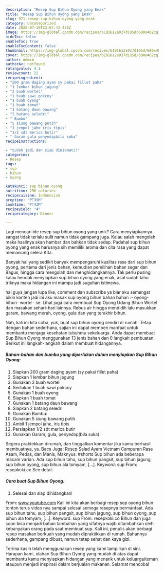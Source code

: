 ```yaml
---
description: "Resep Sup Bihun Oyong yang Enak"
title: "Resep Sup Bihun Oyong yang Enak"
slug: 971-resep-sup-bihun-oyong-yang-enak
category: Uncategorized
date: 2022-07-16T23:07:43.455Z
image: https://img-global.cpcdn.com/recipes/b191612a937d105d/680x482cq70/sup-bihun-oyong-foto-resep-utama.jpg
hideToc: false
enableToc: true
enableTocContent: false
thumbnail: https://img-global.cpcdn.com/recipes/b191612a937d105d/680x482cq70/sup-bihun-oyong-foto-resep-utama.jpg
cover: https://img-global.cpcdn.com/recipes/b191612a937d105d/680x482cq70/sup-bihun-oyong-foto-resep-utama.jpg
author: Admin
authorAv: notfound
ratingvalue: 4.1
reviewcount: 22
recipeingredient:
- "200 gram daging ayam sy pakai fillet paha"
- "1 lembar bihun jagung"
- "3 buah wortel"
- "1 buah sawi pokcoy"
- "1 buah oyong"
- "1 buah tomat"
- "1 batang daun bawang"
- "2 batang seledri"
- " Bumbu"
- "5 siung bawang putih"
- "1 jempol jahe iris tipis"
- "1/2 sdt merica butir"
- " Garam gula penyedapbila suka"
recipeinstructions:

- "Sudah jadi dan siap dinikmati!"
categories:
- Resep
tags:
- sup
- bihun
- oyong

katakunci: sup bihun oyong 
nutrition: 256 calories
recipecuisine: Indonesian
preptime: "PT35M"
cooktime: "PT43M"
recipeyield: "4"
recipecategory: Dinner

---
```





Lagi mencari ide resep sup bihun oyong yang unik? Cara menyiapkannya sangat tidak terlalu sulit namun tidak gampang juga. Kalau salah mengolah maka hasilnya akan hambar dan bahkan tidak sedap. Padahal sup bihun oyong yang enak harusnya sih memiliki aroma dan cita rasa yang dapat memancing selera Kita.





Banyak hal yang sedikit banyak mempengaruhi kualitas rasa dari sup bihun oyong, pertama dari jenis bahan, kemudian pemilihan bahan segar dan Bagus, hingga cara mengolah dan menghidangkannya. Tak perlu pusing kalau hendak menyiapkan sup bihun oyong yang enak,      asal sudah tahu triknya maka hidangan ini mampu jadi suguhan istimewa.














hai guys jangan lupa like, comment dan subscribe ya biar aku semangat bikin konten jadi ini aku masak sup oyong bihun bahan bahan :- oyong- bihun- wortel- se. Lihat juga cara membuat Sup Oyong Udang Bihun Wortel dan masakan sehari-hari lainnya. Rebus air hingga mendidih lalu masukkan garam, bawang merah, oyong, gula dan yang terakhir bihun.






Nah, kali ini kita coba, yuk, buat sup bihun oyong sendiri di rumah. Tetap dengan bahan sederhana, sajian ini dapat memberi manfaat untuk membantu menjaga kesehatan tubuhmu sekeluarga. Anda dapat membuat Sup Bihun Oyong menggunakan 13 jenis bahan dan 0 langkah pembuatan. Berikut ini langkah-langkah dalam membuat hidangannya.

<!--inarticleads1-->

##### Bahan-bahan dan bumbu yang diperlukan dalam menyiapkan Sup Bihun Oyong:

1. Siapkan 200 gram daging ayam (sy pakai fillet paha)
1. Siapkan 1 lembar bihun jagung
1. Gunakan 3 buah wortel
1. Sediakan 1 buah sawi pokcoy
1. Gunakan 1 buah oyong
1. Siapkan 1 buah tomat
1. Gunakan 1 batang daun bawang
1. Siapkan 2 batang seledri
1. Gunakan  Bumbu:
1. Gunakan 5 siung bawang putih
1. Ambil 1 jempol jahe, iris tipis
1. Persiapkan 1/2 sdt merica butir
1. Gunakan  Garam, gula, penyedap(bila suka)


Segera praktekkan dirumah, dan tinggalkan komentar jika kamu berhasil membuatnya, ya. Baca Juga: Resep Salad Ayam Vietnam Campuran Rasa Asam, Pedas, dan Manis, Maknyus. #shorts Sup bihun ada beberapa macam varian. Ada sup bihun tahu, sup bihun pangsit, sup bihun jagung, sup bihun oyong, sup bihun ala tomyam, […]. Keyword: sup From: resepkoki.co See detail. 

<!--inarticleads2-->

##### Cara buat Sup Bihun Oyong:


1. Selesai dan siap dihidangkan!

From: www.youtube.com Kali ini kita akan berbagi resep sop oyong bihun tonton terus video nya sampai selesai semoga resepnya bermanfaat. Ada sup bihun tahu, sup bihun pangsit, sup bihun jagung, sup bihun oyong, sup bihun ala tomyam, […]. Keyword: sup From: resepkoki.co Bihun dan juga soon bisa menjadi bahan tambahan yang sifatnya wajib ditambahkan oleh kebanyakan orang pada saat membuat sup. Kali ini, penulis akan berbagi resep masakan berkuah yang mudah dipraktikkan di rumah. Bahannya sederhana, gampang dibuat, namun tetap sehat dan kaya gizi. 

Terima kasih telah menggunakan resep yang kami tampilkan di sini. Harapan kami, olahan Sup Bihun Oyong yang mudah di atas dapat membantu kamu menyiapkan hidangan yang menarik untuk keluarga/teman ataupun menjadi inspirasi dalam berjualan makanan. Selamat mencoba!
